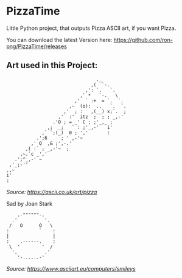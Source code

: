 # PizzaTime
Little Python project, that outputs Pizza ASCII art, if you want Pizza.

You can download the latest Version here: https://github.com/ron-png/PizzaTime/releases

## Art used in this Project:
```
                                 ._
                               ,(  `-.
                             ,': `.   `.
                           ,` *   `-.   \
                         ,'  ` :+  = `.  `.
                       ,~  (o):  .,   `.  `.
                     ,'  ; :   ,(__) x;`.  ;
                   ,'  :'  itz  ;  ; ; _,-'
                 .'O ; = _' C ; ;'_,_ ;
               ,;  _;   ` : ;'_,-'   i'
             ,` `;(_)  0 ; ','       :
           .';6     ; ' ,-'~
         ,' Q  ,& ;',-.'
       ,( :` ; _,-'~  ;
     ,~.`c _','
   .';^_,-' ~
 ,'_;-''
,,~
i'
:
```
_Source: https://ascii.co.uk/art/pizza_

Sad by Joan Stark
```
    .-""""""-.
  .'          '.
 /   O      O   \
:           `    :
|                |  
:    .------.    :
 \  '        '  /
  '.          .'
    '-......-'
```
_Source: https://www.asciiart.eu/computers/smileys_